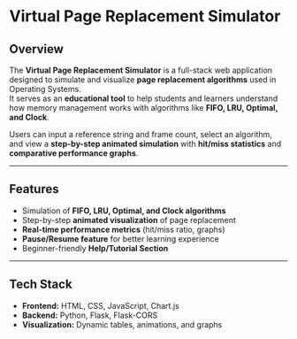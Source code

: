 # Virtual Page Replacement Simulator

##  Overview
The **Virtual Page Replacement Simulator** is a full-stack web application designed to simulate and visualize **page replacement algorithms** used in Operating Systems.  
It serves as an **educational tool** to help students and learners understand how memory management works with algorithms like **FIFO, LRU, Optimal, and Clock**.

Users can input a reference string and frame count, select an algorithm, and view a **step-by-step animated simulation** with **hit/miss statistics** and **comparative performance graphs**.

---

##  Features
-  Simulation of **FIFO, LRU, Optimal, and Clock algorithms**  
-  Step-by-step **animated visualization** of page replacement  
-  **Real-time performance metrics** (hit/miss ratio, graphs)  
-  **Pause/Resume feature** for better learning experience  
-  Beginner-friendly **Help/Tutorial Section**  

---

##  Tech Stack
- **Frontend:** HTML, CSS, JavaScript, Chart.js  
- **Backend:** Python, Flask, Flask-CORS  
- **Visualization:** Dynamic tables, animations, and graphs  

